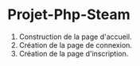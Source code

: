 # Projet-Php-Steam

1. Construction de la page d'accueil.
2. Création de la page de connexion.
3. Création de la page d'inscription.
